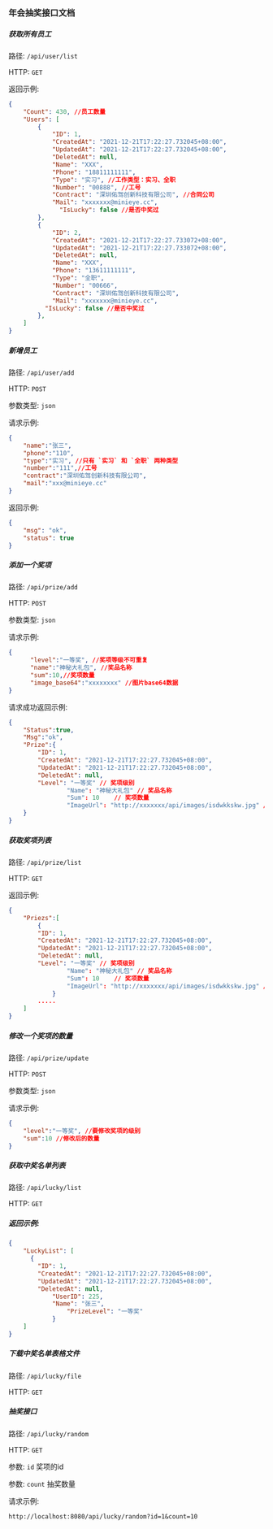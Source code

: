 ### 年会抽奖接口文档

##### 获取所有员工

  路径: `/api/user/list`

  HTTP: `GET`

  返回示例:

  ```json
  {
      "Count": 430, //员工数量
      "Users": [
          {
              "ID": 1,
              "CreatedAt": "2021-12-21T17:22:27.732045+08:00",
              "UpdatedAt": "2021-12-21T17:22:27.732045+08:00",
              "DeletedAt": null,
              "Name": "XXX",
              "Phone": "18811111111",
              "Type": "实习", //工作类型：实习、全职
              "Number": "00888", //工号
              "Contract": "深圳佑驾创新科技有限公司", //合同公司
              "Mail": "xxxxxxx@minieye.cc",
            	"IsLucky": false //是否中奖过
          },
          {
              "ID": 2,
              "CreatedAt": "2021-12-21T17:22:27.733072+08:00",
              "UpdatedAt": "2021-12-21T17:22:27.733072+08:00",
              "DeletedAt": null,
              "Name": "XXX",
              "Phone": "13611111111",
              "Type": "全职",
              "Number": "00666",
              "Contract": "深圳佑驾创新科技有限公司",
              "Mail": "xxxxxxx@minieye.cc",
            "IsLucky": false //是否中奖过
          },
      ]
  }
  ```

##### 新增员工

  路径: `/api/user/add`

  HTTP: `POST`

  参数类型: `json`

  请求示例:

  ```json
  {
      "name":"张三",
      "phone":"110",
      "type":"实习", //只有 `实习` 和 `全职` 两种类型
      "number":"111",//工号
      "contract":"深圳佑驾创新科技有限公司",
      "mail":"xxx@minieye.cc"
  }
  ```

  返回示例:

  ```json
  {
      "msg": "ok",
      "status": true
  }
  ```

##### 添加一个奖项

路径: `/api/prize/add`

HTTP: `POST`

参数类型: `json`

请求示例:

  ```json
  {
    	"level":"一等奖", //奖项等级不可重复
    	"name":"神秘大礼包", //奖品名称
    	"sum":10,//奖项数量
    	"image_base64":"xxxxxxxx" //图片base64数据
  }
  ```

请求成功返回示例:

```json
{
  	"Status":true,
  	"Msg":"ok",
  	"Prize":{
      	"ID": 1,
        "CreatedAt": "2021-12-21T17:22:27.732045+08:00",
        "UpdatedAt": "2021-12-21T17:22:27.732045+08:00",
        "DeletedAt": null,
        "Level": "一等奖" // 奖项级别
				"Name": "神秘大礼包" // 奖品名称
				"Sum": 10    // 奖项数量
				"ImageUrl": "http://xxxxxxx/api/images/isdwkkskw.jpg" //图片url
    }
}
```

##### 获取奖项列表

路径: `/api/prize/list`

HTTP: `GET`

返回示例:

```json
{
  	"Priezs":[
      	{
      	"ID": 1,
        "CreatedAt": "2021-12-21T17:22:27.732045+08:00",
        "UpdatedAt": "2021-12-21T17:22:27.732045+08:00",
        "DeletedAt": null,
        "Level": "一等奖" // 奖项级别
				"Name": "神秘大礼包" // 奖品名称
				"Sum": 10    // 奖项数量
				"ImageUrl": "http://xxxxxxx/api/images/isdwkkskw.jpg" //图片url
    		}
      	.....
    ]
}
```

##### 修改一个奖项的数量

路径: `/api/prize/update`

HTTP: `POST`

参数类型: `json`

请求示例:

```json
{
  	"level":"一等奖", //要修改奖项的级别
  	"sum":10 //修改后的数量
}
```

##### 获取中奖名单列表

路径: `/api/lucky/list`

HTTP: `GET`

##### 返回示例:

```json
{
  	"LuckyList": [
      {
      	"ID": 1,
        "CreatedAt": "2021-12-21T17:22:27.732045+08:00",
        "UpdatedAt": "2021-12-21T17:22:27.732045+08:00",
        "DeletedAt": null,
  			"UserID": 225,
  			"Name": "张三",
 				"PrizeLevel": "一等奖"
			}
    ]
}
```

##### 下载中奖名单表格文件

路径: `/api/lucky/file`

HTTP: `GET`

##### 抽奖接口

路径: `/api/lucky/random`

HTTP: `GET`

参数: `id`  奖项的id

参数: `count` 抽奖数量

请求示例:

```http
http://localhost:8080/api/lucky/random?id=1&count=10
```
